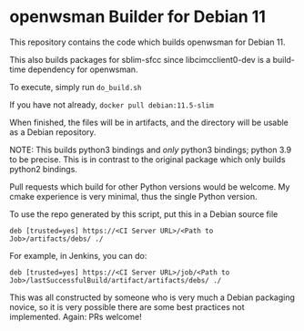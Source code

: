 # openwsman Builder for Debian 11
This repository contains the code which builds openwsman for Debian 11.

This also builds packages for sblim-sfcc since libcimcclient0-dev is a build-time dependency for openwsman.

To execute, simply run `do_build.sh`

If you have not already, `docker pull debian:11.5-slim`

When finished, the files will be in artifacts, and the directory will be usable as a Debian repository.

NOTE: This builds python3 bindings and *only* python3 bindings; python 3.9 to be precise. This is in contrast to the original package which only builds python2 bindings.

Pull requests which build for other Python versions would be welcome. My cmake experience is very minimal, thus the single Python version.

To use the repo generated by this script, put this in a Debian source file

```deb [trusted=yes] https://<CI Server URL>/<Path to Job>/artifacts/debs/ ./```

For example, in Jenkins, you can do:

```deb [trusted=yes] https://<CI Server URL>/job/<Path to Job>/lastSuccessfulBuild/artifact/artifacts/debs/ ./```

This was all constructed by someone who is very much a Debian packaging novice, so it is very possible there are some best practices not implemented. Again: PRs welcome!
